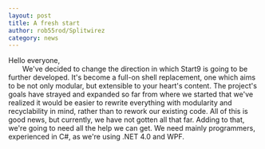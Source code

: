 ```yaml
---
layout: post
title: A fresh start
author: rob55rod/Splitwirez
category: news
---
```

Hello everyone,  
&emsp;&emsp;We've decided to change the direction in which Start9 is going to be further developed. It's become 
a full-on shell replacement, one which aims to be not only modular, but extensible to your heart's content. The 
project's goals have strayed and expanded so far from where we started that we've realized it would be easier 
to rewrite everything with modularity and recyclability in mind, rather than to rework our existing code. All 
of this is good news, but currently, we have not gotten all that far. Adding to that, we're going to need all 
the help we can get. We need mainly programmers, experienced in C#, as we're using .NET 4.0 and WPF.
